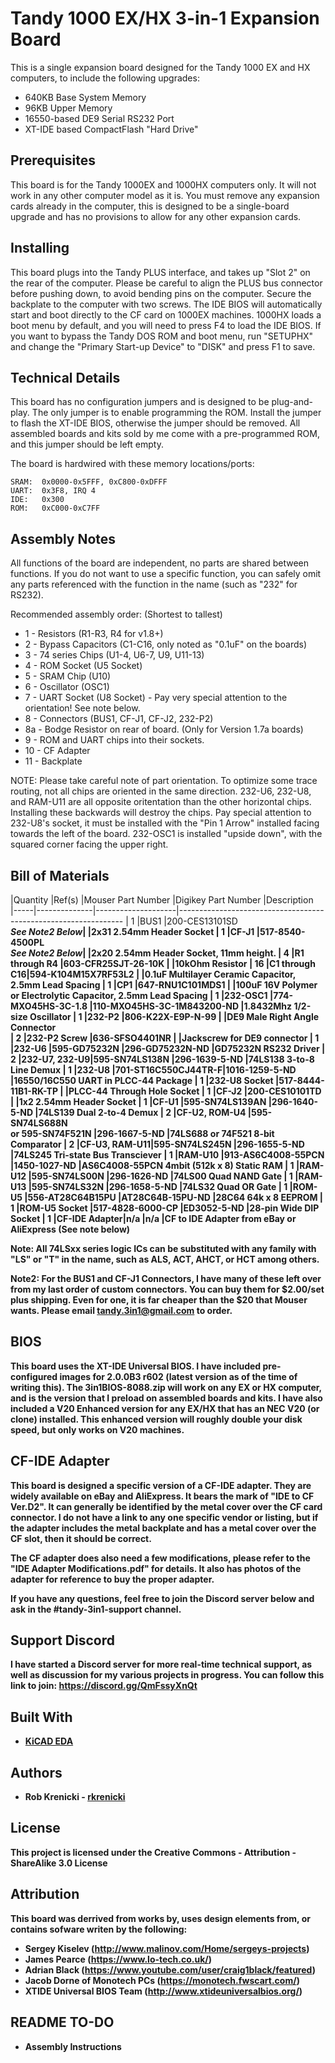 # Tandy 1000 EX/HX 3-in-1 Expansion Board

This is a single expansion board designed for the Tandy 1000 EX and HX computers, to include the following upgrades:

* 640KB Base System Memory
* 96KB Upper Memory
* 16550-based DE9 Serial RS232 Port
* XT-IDE based CompactFlash "Hard Drive"

## Prerequisites

This board is for the Tandy 1000EX and 1000HX computers only.  It will not work in any other computer model as it is.
You must remove any expansion cards already in the computer, this is designed to be a single-board upgrade and has no provisions to allow for any other expansion cards.

## Installing

This board plugs into the Tandy PLUS interface, and takes up "Slot 2" on the rear of the computer.  Please be careful to align the PLUS bus connector before pushing down, to avoid bending pins on the computer.  Secure the backplate to the computer with two screws.
The IDE BIOS will automatically start and boot directly to the CF card on 1000EX machines.   1000HX loads a boot menu by default, and you will need to press F4 to load the IDE BIOS.  If you want to bypass the Tandy DOS ROM and boot menu, run "SETUPHX" and change the "Primary Start-up Device" to "DISK" and press F1 to save.

## Technical Details

This board has no configuration jumpers and is designed to be plug-and-play.  The only jumper is to enable programming the ROM.  Install the jumper to flash the XT-IDE BIOS, otherwise the jumper should be removed.  All assembled boards and kits sold by me come with a pre-programmed ROM, and this jumper should be left empty.

The board is hardwired with these memory locations/ports:
```
SRAM:  0x0000-0x5FFF, 0xC800-0xDFFF
UART:  0x3F8, IRQ 4
IDE:   0x300
ROM:   0xC000-0xC7FF
```

## Assembly Notes
All functions of the board are independent, no parts are shared between functions.  If you do not want to use a specific function, you can safely omit any parts referenced with the function in the name (such as "232" for RS232).


Recommended assembly order: (Shortest to tallest)
* 1  - Resistors (R1-R3, R4 for v1.8+)
* 2  - Bypass Capacitors (C1-C16, only noted as "0.1uF" on the boards)
* 3  - 74 series Chips (U1-4, U6-7, U9, U11-13)
* 4  - ROM Socket (U5 Socket)
* 5  - SRAM Chip (U10)
* 6  - Oscillator (OSC1)
* 7  - UART Socket (U8 Socket)  - Pay very special attention to the orientation!  See note below.
* 8  - Connectors (BUS1, CF-J1, CF-J2, 232-P2)
* 8a - Bodge Resistor on rear of board.  (Only for Version 1.7a boards)
* 9 -  ROM and UART chips into their sockets.
* 10  - CF Adapter
* 11 - Backplate


NOTE:  Please take careful note of part orientation.  To optimize some trace routing, not all chips are oriented in the same direction.  232-U6, 232-U8, and RAM-U11 are all opposite oritentation than the other horizontal chips.  Installing these backwards will destroy the chips.   Pay special attention to 232-U8's socket, it must be installed with the "Pin 1 Arrow" installed facing towards the left of the board.  232-OSC1 is installed "upside down", with the squared corner facing the upper right.


## Bill of Materials
|Quantity |Ref(s)        |Mouser Part Number  |Digikey Part Number |Description                                                     
|-----|--------------|--------------------|----------------------------------------------------------------
| 1   |BUS1          |200-CES13101SD<br><i><b>See Note2 Below</i>| |2x31 2.54mm Header Socket
| 1   |CF-J1         |517-8540-4500PL<br><i><b>See Note2 Below</i>| |2x20 2.54mm Header Socket, 11mm height.
| 4   |R1 through R4 |603-CFR25SJT-26-10K | |10kOhm Resistor
| 16  |C1 through C16|594-K104M15X7RF53L2 | |0.1uF Multilayer Ceramic Capacitor, 2.5mm Lead Spacing
| 1   |CP1           |647-RNU1C101MDS1    | |100uF 16V Polymer or Electrolytic Capacitor, 2.5mm Lead Spacing
| 1   |232-OSC1      |774-MXO45HS-3C-1.8  |110-MXO45HS-3C-1M843200-ND |1.8432Mhz 1/2-size Oscillator
| 1   |232-P2        |806-K22X-E9P-N-99   | |DE9 Male Right Angle Connector  
| 2   |232-P2 Screw  |636-SFSO4401NR      | |Jackscrew for DE9 connector
| 1   |232-U6        |595-GD75232N        |296-GD75232N-ND         |GD75232N RS232 Driver
| 2   |232-U7, 232-U9|595-SN74LS138N      |296-1639-5-ND           |74LS138 3-to-8 Line Demux
| 1   |232-U8        |701-ST16C550CJ44TR-F|1016-1259-5-ND          |16550/16C550 UART in PLCC-44 Package 
| 1   |232-U8 Socket |517-8444-11B1-RK-TP | |PLCC-44 Through Hole Socket
| 1   |CF-J2         |200-CES10101TD      | |1x2 2.54mm Header Socket
| 1   |CF-U1         |595-SN74LS139AN     |296-1640-5-ND           |74LS139 Dual 2-to-4 Demux
| 2   |CF-U2, ROM-U4 |595-SN74LS688N<br> or 595-SN74F521N      |296-1667-5-ND          |74LS688 or 74F521 8-bit Comparator
| 2   |CF-U3, RAM-U11|595-SN74LS245N      |296-1655-5-ND           |74LS245 Tri-state Bus Transciever
| 1   |RAM-U10       |913-AS6C4008-55PCN  |1450-1027-ND            |AS6C4008-55PCN 4mbit (512k x 8) Static RAM
| 1   |RAM-U12       |595-SN74LS00N       |296-1626-ND             |74LS00 Quad NAND Gate
| 1   |RAM-U13       |595-SN74LS32N       |296-1658-5-ND           |74LS32 Quad OR Gate
| 1   |ROM-U5        |556-AT28C64B15PU    |AT28C64B-15PU-ND        |28C64 64k x 8 EEPROM
| 1   |ROM-U5 Socket |517-4828-6000-CP    |ED3052-5-ND             |28-pin Wide DIP Socket
| 1   |CF-IDE Adapter|n/a                 |n/a                     |CF to IDE Adapter from eBay or AliExpress (See note below)


Note:	All 74LSxx series logic ICs can be substituted with any family with "LS" or "T" in the name, such as ALS, ACT, AHCT, or HCT among others.

Note2: For the BUS1 and CF-J1 Connectors, I have many of these left over from my last order of custom connectors.   You can buy them for $2.00/set plus shipping.  Even for one, it is far cheaper than the $20 that Mouser wants.   Please email tandy.3in1@gmail.com to order.
## BIOS

This board uses the XT-IDE Universal BIOS.  I have included pre-configured images for 2.0.0B3 r602 (latest version as of the time of writing this).  The 3in1BIOS-8088.zip will work on any EX or HX computer, and is the version that I preload on assembled boards and kits.   I have also included a V20 Enhanced version for any EX/HX that has an NEC V20 (or clone) installed.   This enhanced version will roughly double your disk speed, but only works on V20 machines.

## CF-IDE Adapter

This board is designed a specific version of a CF-IDE adapter.  They are widely available on eBay and AliExpress.  It bears the mark of "IDE to CF Ver.D2".  It can generally be identified by the metal cover over the CF card connector.   I do not have a link to any one specific vendor or listing, but if the adapter includes the metal backplate and has a metal cover over the CF slot, then it should be correct. 

The CF adapter does also need a few modifications, please refer to the "IDE Adapter Modifications.pdf" for details.  It also has photos of the adapter for reference to buy the proper adapter.

If you have any questions, feel free to join the Discord server below and ask in the #tandy-3in1-support channel.


## Support Discord

I have started a Discord server for more real-time technical support, as well as discussion for my various projects in progress.   You can follow this link to join:  https://discord.gg/QmFssyXnQt


## Built With

* [KiCAD EDA](http://www.kicad.org/)

## Authors

* **Rob Krenicki** - [rkrenicki](https://github.com/rkrenicki)

## License

This project is licensed under the Creative Commons - Attribution - ShareAlike 3.0 License

## Attribution

This board was derrived from works by, uses design elements from, or contains sofware writen by the following:
* Sergey Kiselev (http://www.malinov.com/Home/sergeys-projects)
* James Pearce (https://www.lo-tech.co.uk/)
* Adrian Black (https://www.youtube.com/user/craig1black/featured)
* Jacob Dorne of Monotech PCs (https://monotech.fwscart.com/)
* XTIDE Universal BIOS Team (http://www.xtideuniversalbios.org/)

## README TO-DO
* Assembly Instructions

